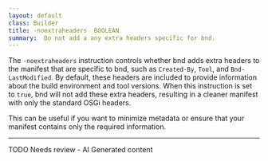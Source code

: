 ```yaml
---
layout: default
class: Builder
title: -noextraheaders  BOOLEAN
summary:  Do not add a any extra headers specific for bnd. 
---
```


The `-noextraheaders` instruction controls whether bnd adds extra headers to the manifest that are specific to bnd, such as `Created-By`, `Tool`, and `Bnd-LastModified`. By default, these headers are included to provide information about the build environment and tool versions. When this instruction is set to `true`, bnd will not add these extra headers, resulting in a cleaner manifest with only the standard OSGi headers.

This can be useful if you want to minimize metadata or ensure that your manifest contains only the required information.


<hr />
TODO Needs review - AI Generated content